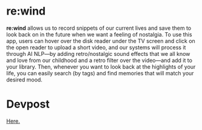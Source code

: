 # re:wind
 **re:wind** allows us to record snippets of our current lives and save them to look back on in the future when we want a feeling of nostalgia. To use this app, users can hover over the disk reader under the TV screen and click on the open reader to upload a short video, and our systems will process it through AI NLP—by adding retro/nostalgic sound effects that we all know and love from our childhood and a retro filter over the video—and add it to your library. Then, whenever you want to look back at the highlights of your life, you can easily search (by tags) and find memories that will match your desired mood.
 # Devpost
 [Here.](https://devpost.com/software/re-wind)
